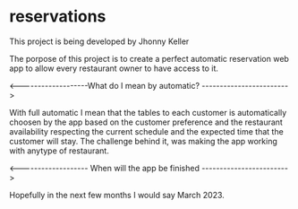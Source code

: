 # reservations

This project is being developed by Jhonny Keller

The porpose of this project is to create a perfect automatic reservation web app to allow every restaurant owner to have access to it.

<-------------------What do I mean by automatic? ------------------------>

With full automatic I mean that the tables to each customer is automatically choosen by the
app based on the customer preference and the restaurant availability respecting the current
schedule and the expected time that the customer will stay.
The challenge behind it, was making the app working with anytype of restaurant.


<------------------- When will the app be finished ------------------------>

Hopefully in the next few months I would say March 2023.
